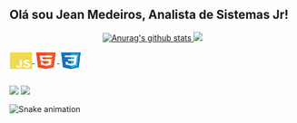 ## Olá sou Jean Medeiros, Analista de Sistemas Jr!
<div align="center">
  <a href="https://github.com/jeanmede">
  <img height="180em" src="https://github-readme-stats.vercel.app/api?username=jeanmede&show_icons=true&include_all_commits=true&theme=vision-friendly-dark" alt="Anurag's github stats"/>
  <img height="180em" src="https://github-readme-stats.vercel.app/api/top-langs/?username=jeanmede&layout=compact&langs_count=7&theme=vision-friendly-dark"/>
</div>
<div style="display: inline_block"><br>
  <img align="center" alt="Rafa-Js" height="30" width="40" src="https://raw.githubusercontent.com/devicons/devicon/master/icons/javascript/javascript-plain.svg">
  <img align="center" alt="Rafa-HTML" height="30" width="40" src="https://raw.githubusercontent.com/devicons/devicon/master/icons/html5/html5-original.svg">
  <img align="center" alt="Rafa-CSS" height="30" width="40" src="https://raw.githubusercontent.com/devicons/devicon/master/icons/css3/css3-original.svg">
</div>
  
  ##
 
<div> 
  <a href = "mailto:jeanmedee@icloud.com"><img src="https://img.shields.io/badge/-Gmail-%23333?style=for-the-badge&logo=gmail&logoColor=white" target="_blank"></a>
  <a href="https://www.linkedin.com/in/jean-medeiros-a9083019a" target="_blank"><img src="https://img.shields.io/badge/-LinkedIn-%230077B5?style=for-the-badge&logo=linkedin&logoColor=white" target="_blank"></a> 
  
  
  ![Snake animation](https://github.com/jeanmede/jeanmede/blob/output/github-contribution-grid-snake.svg)
  
  
  
</div>
